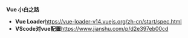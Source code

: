 **Vue 小白之路**

- **Vue Loader**<https://vue-loader-v14.vuejs.org/zh-cn/start/spec.html>
- **VScode对vue配置**<https://www.jianshu.com/p/d2e397eb00cd>

